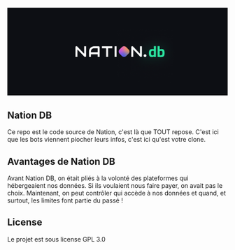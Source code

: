 ![Bannière de Nation DB](./assets/banner.png)

## Nation DB

Ce repo est le code source de Nation, c'est là que TOUT repose. C'est ici que les bots viennent piocher leurs infos, c'est ici qu'est votre clone.


## Avantages de Nation DB

Avant Nation DB, on était pliés à la volonté des plateformes qui hébergeaient nos données. Si ils voulaient nous faire payer, on avait pas le choix. Maintenant, on peut contrôler qui accède à nos données et quand, et surtout, les limites font partie du passé !


## License

Le projet est sous license GPL 3.0